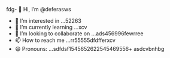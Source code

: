 fdg- 👋 Hi, I’m @deferasws
- 👀 I’m interested in ...52263
- 🌱 I’m currently learning ...xcv
- 💞️ I’m looking to collaborate on ...ads456996fewrree
- 📫 How to reach me ...rr55555dfdfferxcv
- 😄 Pronouns: ...sdfdsf1545652622545469556+
asdcvbnhbg
<!---5445sdf455dhf5445gd
deferasws/deferasws is a ✨ special ✨ repository because its `README.md` (this file) appears on your GitHub profile.475zxcczxzg
ytrte
